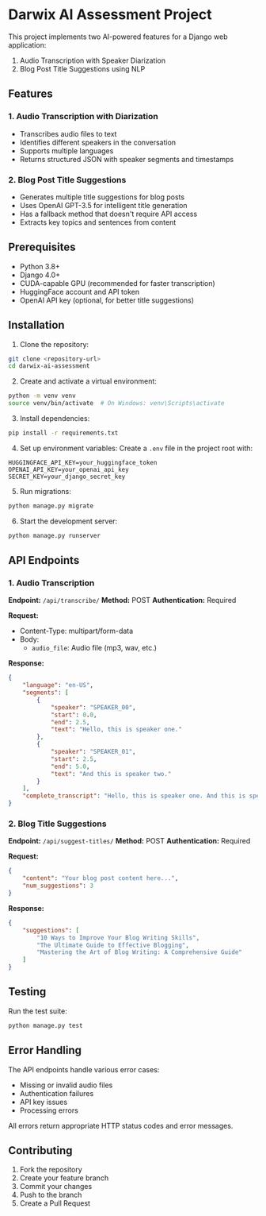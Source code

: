 # Darwix AI Assessment Project

This project implements two AI-powered features for a Django web application:
1. Audio Transcription with Speaker Diarization
2. Blog Post Title Suggestions using NLP

## Features

### 1. Audio Transcription with Diarization
- Transcribes audio files to text
- Identifies different speakers in the conversation
- Supports multiple languages
- Returns structured JSON with speaker segments and timestamps

### 2. Blog Post Title Suggestions
- Generates multiple title suggestions for blog posts
- Uses OpenAI GPT-3.5 for intelligent title generation
- Has a fallback method that doesn't require API access
- Extracts key topics and sentences from content

## Prerequisites

- Python 3.8+
- Django 4.0+
- CUDA-capable GPU (recommended for faster transcription)
- HuggingFace account and API token
- OpenAI API key (optional, for better title suggestions)

## Installation

1. Clone the repository:
```bash
git clone <repository-url>
cd darwix-ai-assessment
```

2. Create and activate a virtual environment:
```bash
python -m venv venv
source venv/bin/activate  # On Windows: venv\Scripts\activate
```

3. Install dependencies:
```bash
pip install -r requirements.txt
```

4. Set up environment variables:
Create a `.env` file in the project root with:
```
HUGGINGFACE_API_KEY=your_huggingface_token
OPENAI_API_KEY=your_openai_api_key
SECRET_KEY=your_django_secret_key
```

5. Run migrations:
```bash
python manage.py migrate
```

6. Start the development server:
```bash
python manage.py runserver
```

## API Endpoints

### 1. Audio Transcription

**Endpoint:** `/api/transcribe/`
**Method:** POST
**Authentication:** Required

**Request:**
- Content-Type: multipart/form-data
- Body:
  - `audio_file`: Audio file (mp3, wav, etc.)

**Response:**
```json
{
    "language": "en-US",
    "segments": [
        {
            "speaker": "SPEAKER_00",
            "start": 0.0,
            "end": 2.5,
            "text": "Hello, this is speaker one."
        },
        {
            "speaker": "SPEAKER_01",
            "start": 2.5,
            "end": 5.0,
            "text": "And this is speaker two."
        }
    ],
    "complete_transcript": "Hello, this is speaker one. And this is speaker two."
}
```

### 2. Blog Title Suggestions

**Endpoint:** `/api/suggest-titles/`
**Method:** POST
**Authentication:** Required

**Request:**
```json
{
    "content": "Your blog post content here...",
    "num_suggestions": 3
}
```

**Response:**
```json
{
    "suggestions": [
        "10 Ways to Improve Your Blog Writing Skills",
        "The Ultimate Guide to Effective Blogging",
        "Mastering the Art of Blog Writing: A Comprehensive Guide"
    ]
}
```

## Testing

Run the test suite:
```bash
python manage.py test
```

## Error Handling

The API endpoints handle various error cases:
- Missing or invalid audio files
- Authentication failures
- API key issues
- Processing errors

All errors return appropriate HTTP status codes and error messages.

## Contributing

1. Fork the repository
2. Create your feature branch
3. Commit your changes
4. Push to the branch
5. Create a Pull Request

